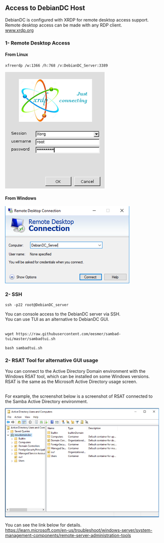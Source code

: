 ## Access to DebianDC Host
DebianDC is configured with XRDP for remote desktop access support.<br>
Remote desktop access can be made with any RDP client.<br>
www.xrdp.org
### 1- Remote Desktop Access
#### From Linux
```
xfreerdp /w:1366 /h:768 /v:DebianDC_Server:3389
```
![alt text](screenshots/handbook/xrdp-login1.png "XRDP Login Screen")

#### From Windows

![alt text](screenshots/handbook/rdp_fromwindows1.png "Windows RDP Screen")

### 2- SSH
```
ssh -p22 root@DebianDC_server
```
You can console access to the DebianDC server via SSH. <br>
You can use TUI as an alternative to DebianDC GUI. <br>
<br>

```
wget https://raw.githubusercontent.com/eesmer/sambad-tui/master/sambadtui.sh
```
```
bash sambadtui.sh
```
### 2- RSAT Tool for alternative GUI usage
You can connect to the Active Directory Domain environment with the Windows RSAT tool, which can be installed on some Windows versions. <br>
RSAT is the same as the Microsoft Active Directory usage screen. <br>
<br>

For example, the screenshot below is a screenshot of RSAT connected to the Samba Active Directory environment. <br>

![alt text](screenshots/handbook/rsat-screenshot1.png "RSAT Screen")

You can see the link below for details. <br>
https://learn.microsoft.com/en-us/troubleshoot/windows-server/system-management-components/remote-server-administration-tools
